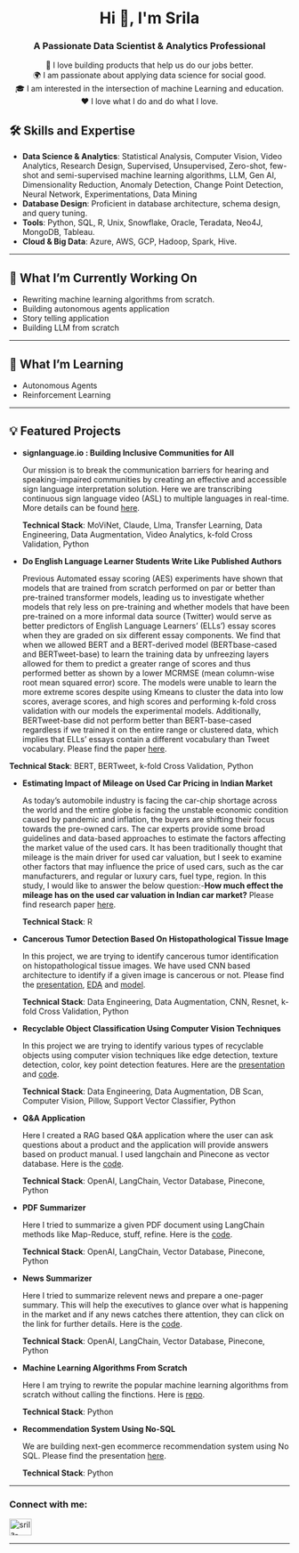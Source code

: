 <h1 align="center">Hi 👋, I'm Srila</h1>
<h3 align="center">A Passionate Data Scientist & Analytics Professional</h3>


<p align="center">
  🚀 I love building products that help us do our jobs better.<br>
  🌍 I am passionate about applying data science for social good.<br>
  🎓 I am interested in the intersection of machine Learning and education.<br>
  ❤️ I love what I do and do what I love.
</p>

## 🛠️ Skills and Expertise

- **Data Science & Analytics**: Statistical Analysis, Computer Vision, Video Analytics, Research Design, Supervised, Unsupervised, Zero-shot, few-shot and semi-supervised machine learning algorithms, LLM, Gen AI, Dimensionality Reduction, Anomaly Detection, Change Point Detection, Neural Network, Experimentations, Data Mining
- **Database Design**: Proficient in database architecture, schema design, and query tuning.
- **Tools**: Python, SQL, R, Unix, Snowflake, Oracle, Teradata, Neo4J, MongoDB, Tableau.
- **Cloud & Big Data**: Azure, AWS, GCP, Hadoop, Spark, Hive.

---

## 🧠 What I’m Currently Working On
- Rewriting machine learning algorithms from scratch.
- Building autonomous agents application
- Story telling application
- Building LLM from scratch

---

## 🌱 What I’m Learning
- Autonomous Agents
- Reinforcement Learning

---

## 💡 Featured Projects

- **signlanguage.io : Building Inclusive Communities for All**

  Our mission is to break the communication barriers for hearing and speaking-impaired communities by creating an effective and accessible sign language interpretation solution. Here we are transcribing continuous sign language video (ASL) to multiple languages in real-time. More details can be found [here](https://www.ischool.berkeley.edu/projects/2023/signlanguageio).

  **Technical Stack**: MoViNet, Claude, Llma, Transfer Learning, Data Engineering, Data Augmentation, Video Analytics, k-fold Cross Validation, Python
  

- **Do English Language Learner Students Write Like Published Authors**

  Previous Automated essay scoring (AES) experiments have shown that models that are trained from scratch performed on par or better than pre-trained transformer models, leading us to investigate whether models that rely less on pre-training and whether models that have been pre-trained on a more informal data source (Twitter) would serve as better predictors of English Language Learners’ (ELLs’) essay scores when they are graded on six different essay components. We find that when we allowed BERT and a BERT-derived model (BERTbase-cased and BERTweet-base) to learn the training data by unfreezing layers allowed for them to predict a greater range of scores and thus performed better as shown by a lower MCRMSE (mean column-wise root mean squared error) score. The models were unable to learn the more extreme scores despite using Kmeans to cluster the data into low scores, average scores, and high scores and performing k-fold cross validation with our models the experimental models. Additionally, BERTweet-base did not perform better than BERT-base-cased regardless if we trained it on the entire range or clustered data, which implies that ELLs’ essays contain a different vocabulary than Tweet vocabulary.
Please find the paper [here](https://github.com/srilamaiti/srilamaiti.github.io/blob/main/assets/Do%20English%20Language%20Learner%20Students%20Write%20Like%20Published%20Authors.pdf).

**Technical Stack**: BERT, BERTweet, k-fold Cross Validation, Python

- **Estimating Impact of Mileage on Used Car Pricing in Indian Market**

  As today’s automobile industry is facing the car-chip shortage across the world and the entire globe is facing the unstable economic condition caused by pandemic and inflation, the buyers are shifting their focus towards the pre-owned cars. The car experts provide some broad guidelines and data-based approaches to estimate the factors affecting the market value of the used cars. It has been traditionally thought that mileage is the main driver for used car valuation, but I seek to examine other factors that may influence the price of used cars, such as the car manufacturers, and regular or luxury cars, fuel type, region. In this study, I would like to answer the below question:-**How much effect the mileage has on the used car valuation in Indian car market?** Please find research paper [here](https://github.com/srilamaiti/srilamaiti.github.io/blob/main/assets/Estimating%20Impact%20of%20Mileage%20on%20Used%20Car%20Pricing%20in%20Indian%20Market.pdf).

  **Technical Stack**: R

- **Cancerous Tumor Detection Based On Histopathological Tissue Image**

  In this project, we are trying to identify cancerous tumor identification on histopathological tissue images. We have used CNN based architecture to identify if a given image is cancerous or not. Please find the [presentation](https://github.com/srilamaiti/srilamaiti.github.io/blob/main/assets/Cancerous%20Tumor%20Detection%20Based%20On%20Histopathological%20Tissue%20Image.pdf), [EDA](https://github.com/srilamaiti/srilamaiti.github.io/blob/main/cancerous_tumor_detection_based_on_histopathological_tissue_image/w207_cancer_detection_eda.ipynb) and [model](https://github.com/srilamaiti/srilamaiti.github.io/blob/main/cancerous_tumor_detection_based_on_histopathological_tissue_image/Final_ResNet_Model.ipynb).

  **Technical Stack**: Data Engineering, Data Augmentation, CNN, Resnet, k-fold Cross Validation, Python

- **Recyclable Object Classification Using Computer Vision Techniques**

  In this project we are trying to identify various types of recyclable objects using computer vision techniques like edge detection, texture detection, color, key point detection features. Here are the [presentation](https://github.com/srilamaiti/srilamaiti.github.io/blob/main/recyclable_object_classification_computer_vision/recyclable_object_classification_computer_vision_presentattion.pdf) and [code](https://github.com/srilamaiti/srilamaiti.github.io/blob/main/recyclable_object_classification_computer_vision/recyclable_object_classification_computer_vision.pdf).

  **Technical Stack**: Data Engineering, Data Augmentation, DB Scan, Computer Vision, Pillow, Support Vector Classifier, Python
  
- **Q&A Application**

  Here I created a RAG based Q&A application where the user can ask questions about a product and the application will provide answers based on product manual. I used langchain and Pinecone as vector database. Here is the [code](https://github.com/srilamaiti/srilamaiti.github.io/blob/main/rag_q_%26_a/RAG_Q_%26_A.ipynb).

  **Technical Stack**: OpenAI, LangChain, Vector Database, Pinecone, Python
  
- **PDF Summarizer**

  Here I tried to summarize a given PDF document using LangChain methods like Map-Reduce, stuff, refine. Here is the [code](https://github.com/srilamaiti/srilamaiti.github.io/blob/main/pdf_summarizer/llm_langchain_read_from_pdf_and_summarize.ipynb).

  **Technical Stack**: OpenAI, LangChain, Vector Database, Pinecone, Python

- **News Summarizer**

  Here I tried to summarize relevent news and prepare a one-pager summary. This will help the executives to glance over what is happening in the market and if any news catches there attention, they can click on the link for further details. Here is the [code](https://github.com/srilamaiti/srilamaiti.github.io/blob/main/news_summarizer/news_summarizer.ipynb).

  **Technical Stack**: OpenAI, LangChain, Vector Database, Pinecone, Python

- **Machine Learning Algorithms From Scratch**

  Here I am trying to rewrite the popular machine learning algorithms from scratch without calling the finctions. Here is [repo](https://github.com/srilamaiti/srilamaiti.github.io/tree/main/ml_algo_from_scratch).

  **Technical Stack**: Python
  
- **Recommendation System Using No-SQL**

  We are building next-gen ecommerce recommendation system using No SQL. Please find the presentation [here](https://github.com/srilamaiti/srilamaiti.github.io/blob/main/assets/Next%20Gen%20e-Commerce%20with%20No-SQL.pdf).

  **Technical Stack**: Python

---

<h3 align="left">Connect with me:</h3>
<p align="left">
<a href="https://linkedin.com/in/srila-maiti/" target="blank"><img align="center" src="https://raw.githubusercontent.com/rahuldkjain/github-profile-readme-generator/master/src/images/icons/Social/linked-in-alt.svg" alt="srila-maiti/" height="30" width="40" /></a>
</p>

---


